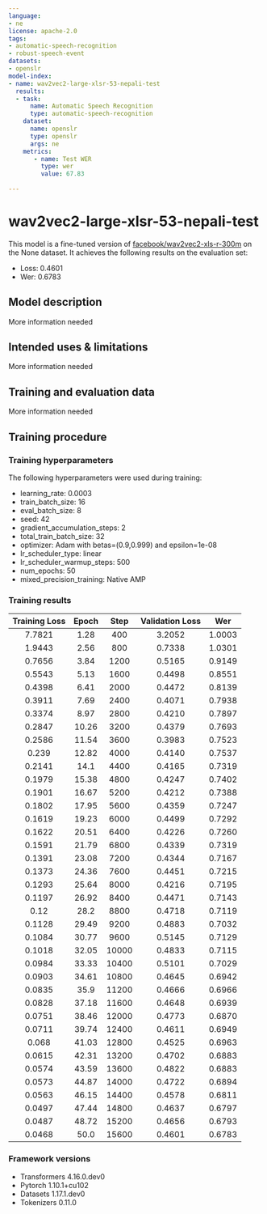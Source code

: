 ```yaml
---
language:
- ne
license: apache-2.0
tags:
- automatic-speech-recognition
- robust-speech-event
datasets:
- openslr
model-index:
- name: wav2vec2-large-xlsr-53-nepali-test
  results:
  - task: 
      name: Automatic Speech Recognition 
      type: automatic-speech-recognition
    dataset:
      name: openslr 
      type: openslr
      args: ne
    metrics:
       - name: Test WER
         type: wer
         value: 67.83
       
---
```


<!-- This model card has been generated automatically according to the information the Trainer had access to. You
should probably proofread and complete it, then remove this comment. -->

# wav2vec2-large-xlsr-53-nepali-test

This model is a fine-tuned version of [facebook/wav2vec2-xls-r-300m](https://huggingface.co/facebook/wav2vec2-xls-r-300m) on the None dataset.
It achieves the following results on the evaluation set:
- Loss: 0.4601
- Wer: 0.6783

## Model description

More information needed

## Intended uses & limitations

More information needed

## Training and evaluation data

More information needed

## Training procedure

### Training hyperparameters

The following hyperparameters were used during training:
- learning_rate: 0.0003
- train_batch_size: 16
- eval_batch_size: 8
- seed: 42
- gradient_accumulation_steps: 2
- total_train_batch_size: 32
- optimizer: Adam with betas=(0.9,0.999) and epsilon=1e-08
- lr_scheduler_type: linear
- lr_scheduler_warmup_steps: 500
- num_epochs: 50
- mixed_precision_training: Native AMP

### Training results

| Training Loss | Epoch | Step  | Validation Loss | Wer    |
|:-------------:|:-----:|:-----:|:---------------:|:------:|
| 7.7821        | 1.28  | 400   | 3.2052          | 1.0003 |
| 1.9443        | 2.56  | 800   | 0.7338          | 1.0301 |
| 0.7656        | 3.84  | 1200  | 0.5165          | 0.9149 |
| 0.5543        | 5.13  | 1600  | 0.4498          | 0.8551 |
| 0.4398        | 6.41  | 2000  | 0.4472          | 0.8139 |
| 0.3911        | 7.69  | 2400  | 0.4071          | 0.7938 |
| 0.3374        | 8.97  | 2800  | 0.4210          | 0.7897 |
| 0.2847        | 10.26 | 3200  | 0.4379          | 0.7693 |
| 0.2586        | 11.54 | 3600  | 0.3983          | 0.7523 |
| 0.239         | 12.82 | 4000  | 0.4140          | 0.7537 |
| 0.2141        | 14.1  | 4400  | 0.4165          | 0.7319 |
| 0.1979        | 15.38 | 4800  | 0.4247          | 0.7402 |
| 0.1901        | 16.67 | 5200  | 0.4212          | 0.7388 |
| 0.1802        | 17.95 | 5600  | 0.4359          | 0.7247 |
| 0.1619        | 19.23 | 6000  | 0.4499          | 0.7292 |
| 0.1622        | 20.51 | 6400  | 0.4226          | 0.7260 |
| 0.1591        | 21.79 | 6800  | 0.4339          | 0.7319 |
| 0.1391        | 23.08 | 7200  | 0.4344          | 0.7167 |
| 0.1373        | 24.36 | 7600  | 0.4451          | 0.7215 |
| 0.1293        | 25.64 | 8000  | 0.4216          | 0.7195 |
| 0.1197        | 26.92 | 8400  | 0.4471          | 0.7143 |
| 0.12          | 28.2  | 8800  | 0.4718          | 0.7119 |
| 0.1128        | 29.49 | 9200  | 0.4883          | 0.7032 |
| 0.1084        | 30.77 | 9600  | 0.5145          | 0.7129 |
| 0.1018        | 32.05 | 10000 | 0.4833          | 0.7115 |
| 0.0984        | 33.33 | 10400 | 0.5101          | 0.7029 |
| 0.0903        | 34.61 | 10800 | 0.4645          | 0.6942 |
| 0.0835        | 35.9  | 11200 | 0.4666          | 0.6966 |
| 0.0828        | 37.18 | 11600 | 0.4648          | 0.6939 |
| 0.0751        | 38.46 | 12000 | 0.4773          | 0.6870 |
| 0.0711        | 39.74 | 12400 | 0.4611          | 0.6949 |
| 0.068         | 41.03 | 12800 | 0.4525          | 0.6963 |
| 0.0615        | 42.31 | 13200 | 0.4702          | 0.6883 |
| 0.0574        | 43.59 | 13600 | 0.4822          | 0.6883 |
| 0.0573        | 44.87 | 14000 | 0.4722          | 0.6894 |
| 0.0563        | 46.15 | 14400 | 0.4578          | 0.6811 |
| 0.0497        | 47.44 | 14800 | 0.4637          | 0.6797 |
| 0.0487        | 48.72 | 15200 | 0.4656          | 0.6793 |
| 0.0468        | 50.0  | 15600 | 0.4601          | 0.6783 |


### Framework versions

- Transformers 4.16.0.dev0
- Pytorch 1.10.1+cu102
- Datasets 1.17.1.dev0
- Tokenizers 0.11.0
